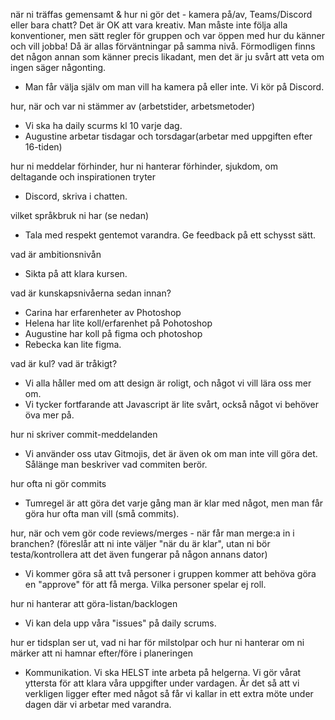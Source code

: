 när ni träffas gemensamt & hur ni gör det - kamera på/av, Teams/Discord eller bara chatt? Det är OK att vara kreativ. Man måste inte följa alla konventioner, men sätt regler för gruppen och var öppen med hur du känner och vill jobba! Då är allas förväntningar på samma nivå. Förmodligen finns det någon annan som känner precis likadant, men det är ju svårt att veta om ingen säger någonting.

- Man får välja själv om man vill ha kamera på eller inte. Vi kör på Discord.

hur, när och var ni stämmer av (arbetstider, arbetsmetoder)

- Vi ska ha daily scurms kl 10 varje dag.
- Augustine arbetar tisdagar och torsdagar(arbetar med uppgiften efter 16-tiden)

hur ni meddelar förhinder, hur ni hanterar förhinder, sjukdom, om deltagande och inspirationen tryter

- Discord, skriva i chatten.

vilket språkbruk ni har (se nedan)

- Tala med respekt gentemot varandra. Ge feedback på ett schysst sätt.

vad är ambitionsnivån

- Sikta på att klara kursen.

vad är kunskapsnivåerna sedan innan?

- Carina har erfarenheter av Photoshop
- Helena har lite koll/erfarenhet på Pohotoshop
- Augustine har koll på figma och photoshop
- Rebecka kan lite figma.

vad är kul? vad är tråkigt?

- Vi alla håller med om att design är roligt, och något vi vill lära oss mer om.
- Vi tycker fortfarande att Javascript är lite svårt, också något vi behöver öva mer på.

hur ni skriver commit-meddelanden

- Vi använder oss utav Gitmojis, det är även ok om man inte vill göra det. Sålänge man beskriver vad commiten berör.

hur ofta ni gör commits

- Tumregel är att göra det varje gång man är klar med något, men man får göra hur ofta man vill (små commits).

hur, när och vem gör code reviews/merges - när får man merge:a in i branchen? (föreslår att ni inte väljer "när du är klar", utan ni bör testa/kontrollera att det även fungerar på någon annans dator)

- Vi kommer göra så att två personer i gruppen kommer att behöva göra en "approve" för att få merga. Vilka personer spelar ej roll.

hur ni hanterar att göra-listan/backlogen

- Vi kan dela upp våra "issues" på daily scrums.

hur er tidsplan ser ut, vad ni har för milstolpar och hur ni hanterar om ni märker att ni hamnar efter/före i planeringen

- Kommunikation. Vi ska HELST inte arbeta på helgerna. Vi gör vårat yttersta för att klara våra uppgifter under vardagen. Är det så att vi verkligen ligger efter med något så får vi kallar in ett extra möte under dagen där vi arbetar med varandra.